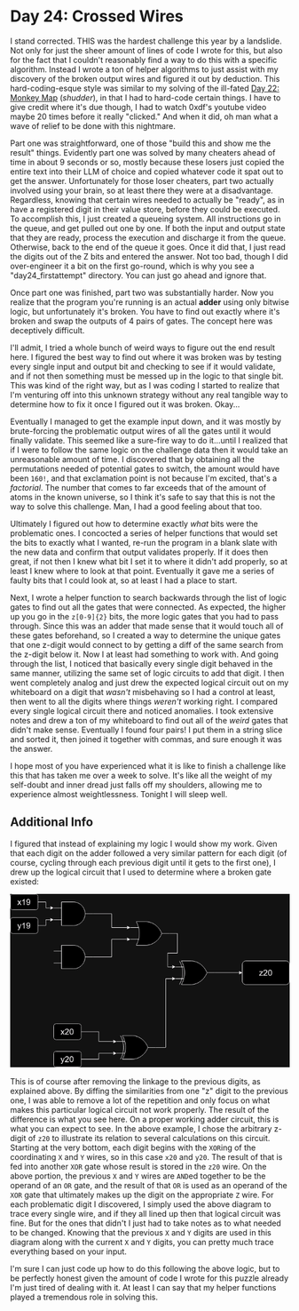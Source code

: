 # Day 24: Crossed Wires

I stand corrected. THIS was the hardest challenge this year by a landslide. Not only for just the sheer amount of lines of code I wrote for this, but also for the fact that I couldn't reasonably find a way to do this with a specific algorithm. Instead I wrote a ton of helper algorithms to just assist with my discovery of the broken output wires and figured it out by deduction. This hard-coding-esque style was similar to my solving of the ill-fated [Day 22: Monkey Map](https://adventofcode.com/2022/day/22) (_shudder_), in that I had to hard-code certain things. I have to give credit where it's due though, I had to watch 0xdf's youtube video maybe 20 times before it really "clicked." And when it did, oh man what a wave of relief to be done with this nightmare.

Part one was straightforward, one of those "build this and show me the result" things. Evidently part one was solved by many cheaters ahead of time in about 9 seconds or so, mostly because these losers just copied the entire text into their LLM of choice and copied whatever code it spat out to get the answer. Unfortunately for those loser cheaters, part two actually involved using your brain, so at least there they were at a disadvantage. Regardless, knowing that certain wires needed to actually be "ready", as in have a registered digit in their value store, before they could be executed. To accomplish this, I just created a queueing system. All instructions go in the queue, and get pulled out one by one. If both the input and output state that they are ready, process the execution and discharge it from the queue. Otherwise, back to the end of the queue it goes. Once it did that, I just read the digits out of the Z bits and entered the answer. Not too bad, though I did over-engineer it a bit on the first go-round, which is why you see a "day24_firstattempt" directory. You can just go ahead and ignore that.

Once part one was finished, part two was substantially harder. Now you realize that the program you're running is an actual **adder** using only bitwise logic, but unfortunately it's broken. You have to find out exactly where it's broken and swap the outputs of 4 pairs of gates. The concept here was deceptively difficult.

I'll admit, I tried a whole bunch of weird ways to figure out the end result here. I figured the best way to find out where it was broken was by testing every single input and output bit and checking to see if it would validate, and if not then something must be messed up in the logic to that single bit. This was kind of the right way, but as I was coding I started to realize that I'm venturing off into this unknown strategy without any real tangible way to determine how to fix it once I figured out it was broken. Okay...

Eventually I managed to get the example input down, and it was mostly by brute-forcing the problematic output wires of all the gates until it would finally validate. This seemed like a sure-fire way to do it...until I realized that if I were to follow the same logic on the challenge data then it would take an unreasonable amount of time. I discovered that by obtaining all the permutations needed of potential gates to switch, the amount would have been `160!`, and that exclamation point is not because I'm excited, that's a _factorial_. The number that comes to far exceeds that of the amount of atoms in the known universe, so I think it's safe to say that this is not the way to solve this challenge. Man, I had a good feeling about that too.

Ultimately I figured out how to determine exactly _what_ bits were the problematic ones. I concocted a series of helper functions that would set the bits to exactly what I wanted, re-run the program in a blank slate with the new data and confirm that output validates properly. If it does then great, if not then I knew what bit I set it to where it didn't add properly, so at least I knew where to look at that point. Eventually it gave me a series of faulty bits that I could look at, so at least I had a place to start.

Next, I wrote a helper function to search backwards through the list of logic gates to find out all the gates that were connected. As expected, the higher up you go in the `z[0-9]{2}` bits, the more logic gates that you had to pass through. Since this was an adder that made sense that it would touch all of these gates beforehand, so I created a way to determine the unique gates that one z-digit would connect to by getting a diff of the same search from the z-digit below it. Now I at least had something to work with. And going through the list, I noticed that basically every single digit behaved in the same manner, utilizing the same set of logic circuits to add that digit. I then went completely analog and just drew the expected logical circuit out on my whiteboard on a digit that _wasn't_ misbehaving so I had a control at least, then went to all the digits where things _weren't_ working right. I compared every single logical circuit there and noticed anomalies. I took extensive notes and drew a ton of my whiteboard to find out all of the _weird_ gates that didn't make sense. Eventually I found four pairs! I put them in a string slice and sorted it, then joined it together with commas, and sure enough it was the answer.

I hope most of you have experienced what it is like to finish a challenge like this that has taken me over a week to solve. It's like all the weight of my self-doubt and inner dread just falls off my shoulders, allowing me to experience almost weightlessness. Tonight I will sleep well.

## Additional Info

I figured that instead of explaining my logic I would show my work. Given that each digit on the adder followed a very similar pattern for each digit (of course, cycling through each previous digit until it gets to the first one), I drew up the logical circuit that I used to determine where a broken gate existed:

![Logical Circuit](ProperAdder.png)

This is of course after removing the linkage to the previous digits, as explained above. By diffing the similarities from one "z" digit to the previous one, I was able to remove a lot of the repetition and only focus on what makes this particular logical circuit not work properly. The result of the difference is what you see here. On a proper working adder circuit, this is what you can expect to see. In the above example, I chose the arbitrary z-digit of `z20` to illustrate its relation to several calculations on this circuit. Starting at the very bottom, each digit begins with the `XOR`ing of the coordinating `X` and `Y` wires, so in this case `x20` and `y20`. The result of that is fed into another `XOR` gate whose result is stored in the `z20` wire. On the above portion, the previous `X` and `Y` wires are `AND`ed together to be the operand of an `OR` gate, and the result of that `OR` is used as an operand of the `XOR` gate that ultimately makes up the digit on the appropriate `Z` wire. For each problematic digit I discovered, I simply used the above diagram to trace every single wire, and if they all lined up then that logical circuit was fine. But for the ones that didn't I just had to take notes as to what needed to be changed. Knowing that the previous `X` and `Y` digits are used in this diagram along with the current `X` and `Y` digits, you can pretty much trace everything based on your input.

I'm sure I can just code up how to do this following the above logic, but to be perfectly honest given the amount of code I wrote for this puzzle already I'm just tired of dealing with it. At least I can say that my helper functions played a tremendous role in solving this.